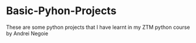 # Basic-Pyhon-Projects
These are some python projects that I have learnt in my ZTM python course by Andrei Negoie
